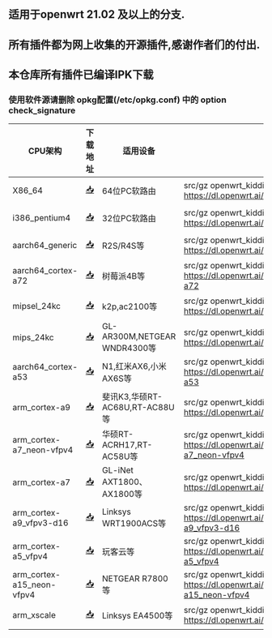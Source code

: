 ## 适用于openwrt 21.02 及以上的分支.
## 所有插件都为网上收集的开源插件,感谢作者们的付出.

## 本仓库所有插件已编译IPK下载
### 使用软件源请删除 opkg配置(/etc/opkg.conf) 中的 option check_signature


| CPU架构           | 下载地址                                             | 适用设备    | 软件源    | 更新频率    |
|----------------|-----------------------------------------------------|--------------------------------------|-----------|-----------|
| X86_64         | [📥](https://dl.openwrt.ai/latest/packages/x86_64/)         |          64位PC软路由    | src/gz openwrt_kiddin9 https://dl.openwrt.ai/latest/packages/x86_64 | 日更  |
| i386_pentium4  | [📥](https://dl.openwrt.ai/latest/packages/i386_pentium4/)      |      32位PC软路由    | src/gz openwrt_kiddin9 https://dl.openwrt.ai/latest/packages/i386_pentium4 | 日更  |
| aarch64_generic    | [📥](https://dl.openwrt.ai/latest/packages/aarch64_generic/)     |   R2S/R4S等        |  src/gz openwrt_kiddin9 https://dl.openwrt.ai/latest/packages/aarch64_generic | 日更  |
| aarch64_cortex-a72    | [📥](https://dl.openwrt.ai/latest/packages/aarch64_cortex-a72/)     |  树莓派4B等   |  src/gz openwrt_kiddin9 https://dl.openwrt.ai/latest/packages/aarch64_cortex-a72  |  日更 |
| mipsel_24kc    | [📥](https://dl.openwrt.ai/latest/packages/mipsel_24kc/)     |  k2p,ac2100等 | src/gz openwrt_kiddin9 https://dl.openwrt.ai/latest/packages/mipsel_24kc   | 日更  |
| mips_24kc    | [📥](https://dl.openwrt.ai/latest/packages/mips_24kc/)     |  GL-AR300M,NETGEAR WNDR4300等 | src/gz openwrt_kiddin9 https://dl.openwrt.ai/latest/packages/mips_24kc   | 日更  |
| aarch64_cortex-a53    | [📥](https://dl.openwrt.ai/latest/packages/aarch64_cortex-a53/) |  N1,红米AX6,小米AX6S等 |  src/gz openwrt_kiddin9 https://dl.openwrt.ai/latest/packages/aarch64_cortex-a53 |   日更 |
| arm_cortex-a9    | [📥](https://dl.openwrt.ai/latest/packages/arm_cortex-a9/) |  斐讯K3,华硕RT-AC68U,RT-AC88U等 |  src/gz openwrt_kiddin9 https://dl.openwrt.ai/latest/packages/arm_cortex-a9 |   日更 |
| arm_cortex-a7_neon-vfpv4    | [📥](https://dl.openwrt.ai/latest/packages/arm_cortex-a7_neon-vfpv4/) |  华硕RT-ACRH17,RT-AC58U等 |  src/gz openwrt_kiddin9 https://dl.openwrt.ai/latest/packages/arm_cortex-a7_neon-vfpv4 |   日更 |
| arm_cortex-a7    | [📥](https://dl.openwrt.ai/latest/packages/arm_cortex-a7/) |  GL-iNet AXT1800、AX1800等 |  src/gz openwrt_kiddin9 https://dl.openwrt.ai/latest/packages/arm_cortex-a7 |   日更 |
| arm_cortex-a9_vfpv3-d16    | [📥](https://dl.openwrt.ai/latest/packages/arm_cortex-a9_vfpv3-d16/) |  Linksys WRT1900ACS等 |  src/gz openwrt_kiddin9 https://dl.openwrt.ai/latest/packages/arm_cortex-a9_vfpv3-d16 |   日更 |
| arm_cortex-a5_vfpv4    | [📥](https://dl.openwrt.ai/latest/packages/arm_cortex-a5_vfpv4/) |  玩客云等 |  src/gz openwrt_kiddin9 https://dl.openwrt.ai/latest/packages/arm_cortex-a5_vfpv4 |   日更 |
| arm_cortex-a15_neon-vfpv4    | [📥](https://dl.openwrt.ai/latest/packages/arm_cortex-a15_neon-vfpv4/) |  NETGEAR R7800等 |  src/gz openwrt_kiddin9 https://dl.openwrt.ai/latest/packages/arm_cortex-a15_neon-vfpv4 |   日更 |
| arm_xscale    | [📥](https://dl.openwrt.ai/latest/packages/arm_xscale/) |  Linksys EA4500等 |  src/gz openwrt_kiddin9 https://dl.openwrt.ai/latest/packages/arm_xscale |   日更 |
